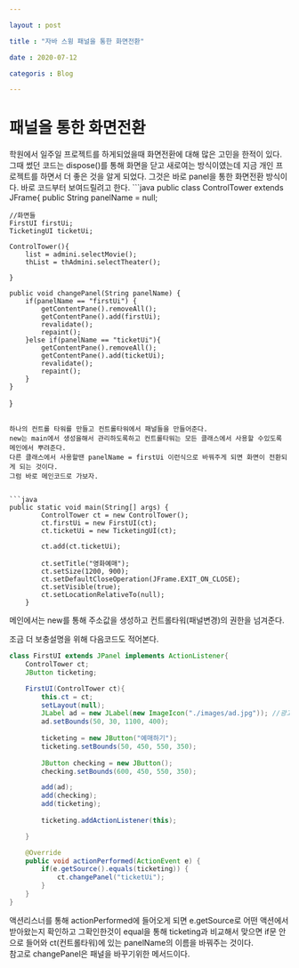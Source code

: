 ```yaml
---

layout : post

title : "자바 스윙 패널을 통한 화면전환" 

date : 2020-07-12

categoris : Blog

--- 
```


<h1> 패널을 통한 화면전환 </h1>
학원에서 일주일 프로젝트를 하게되었을때 화면전환에 대해 많은 고민을 한적이 있다.  
그때 썼던 코드는 dispose()를 통해 화면을 닫고 새로여는 방식이였는데 지금 개인 프로젝트를 하면서 더 좋은 것을 알게 되었다.  
그것은 바로 panel을 통한 화면전환 방식이다.  
바로 코드부터 보여드릴려고 한다.  
```java
public class ControlTower extends JFrame{
	public String panelName = null;
	
	//화면들
	FirstUI firstUi;
	TicketingUI ticketUi;
	
	ControlTower(){
		list = admini.selectMovie();
		thList = thAdmini.selectTheater();

	}
	
	public void changePanel(String panelName) {
		if(panelName == "firstUi") {
			getContentPane().removeAll();
			getContentPane().add(firstUi);
			revalidate();
			repaint();
		}else if(panelName == "ticketUi"){
			getContentPane().removeAll();
			getContentPane().add(ticketUi);
			revalidate();
			repaint();
		}
	}
}

```

하나의 컨트롤 타워를 만들고 컨트롤타워에서 패널들을 만들어준다.  
new는 main에서 생성을해서 관리하도록하고 컨트롤타워는 모든 클래스에서 사용할 수있도록 메인에서 뿌려준다.  
다른 클래스에서 사용할땐 panelName = firstUi 이런식으로 바꿔주게 되면 화면이 전환되게 되는 것이다.  
그럼 바로 메인코드로 가보자.  


```java	
public static void main(String[] args) {
		ControlTower ct = new ControlTower();
		ct.firstUi = new FirstUI(ct);
		ct.ticketUi = new TicketingUI(ct);
		
		ct.add(ct.ticketUi);
		
		ct.setTitle("영화예매");
		ct.setSize(1200, 900);
		ct.setDefaultCloseOperation(JFrame.EXIT_ON_CLOSE);
		ct.setVisible(true);
		ct.setLocationRelativeTo(null);
	}

```
  
메인에서는 new를 통해 주소값을 생성하고 컨트롤타워(패널변경)의 권한을 넘겨준다.  
  
조금 더 보충설명을 위해 다음코드도 적어본다.  


```java
class FirstUI extends JPanel implements ActionListener{
	ControlTower ct;
	JButton ticketing;

	FirstUI(ControlTower ct){
		this.ct = ct;
		setLayout(null);
		JLabel ad = new JLabel(new ImageIcon("./images/ad.jpg")); //광고
		ad.setBounds(50, 30, 1100, 400);
		
		ticketing = new JButton("예매하기");
		ticketing.setBounds(50, 450, 550, 350);
		
		JButton checking = new JButton();
		checking.setBounds(600, 450, 550, 350);

		add(ad);
		add(checking);
		add(ticketing);
		
		ticketing.addActionListener(this);

	}

	@Override
	public void actionPerformed(ActionEvent e) {
		if(e.getSource().equals(ticketing)) {
			ct.changePanel("ticketUi");
		}
	}
}
```

액션리스너를 통해 actionPerformed에 들어오게 되면 e.getSource로 어떤 액션에서 받아왔는지 확인하고 
그확인한것이 equal을 통해 ticketing과 비교해서 맞으면 if문 안으로 들어와 ct(컨트롤타워)에 있는 panelName의 이름을
바꿔주는 것이다.  
참고로 changePanel은 패널을 바꾸기위한 메서드이다.





